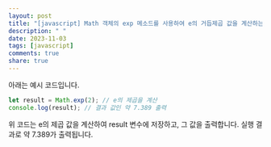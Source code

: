 ```yaml
---
layout: post
title: "[javascript] Math 객체의 exp 메소드를 사용하여 e의 거듭제곱 값을 계산하는 방법은 무엇인가요?"
description: " "
date: 2023-11-03
tags: [javascript]
comments: true
share: true
---
```


아래는 예시 코드입니다.

```javascript
let result = Math.exp(2); // e의 제곱을 계산
console.log(result); // 결과 값인 약 7.389 출력
```

위 코드는 e의 제곱 값을 계산하여 result 변수에 저장하고, 그 값을 출력합니다. 실행 결과로 약 7.389가 출력됩니다.